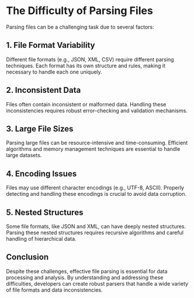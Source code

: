 # The Difficulty of Parsing Files

Parsing files can be a challenging task due to several factors:

## 1. File Format Variability
Different file formats (e.g., JSON, XML, CSV) require different parsing techniques. Each format has its own structure and rules, making it necessary to handle each one uniquely.

## 2. Inconsistent Data
Files often contain inconsistent or malformed data. Handling these inconsistencies requires robust error-checking and validation mechanisms.

## 3. Large File Sizes
Parsing large files can be resource-intensive and time-consuming. Efficient algorithms and memory management techniques are essential to handle large datasets.

## 4. Encoding Issues
Files may use different character encodings (e.g., UTF-8, ASCII). Properly detecting and handling these encodings is crucial to avoid data corruption.

## 5. Nested Structures
Some file formats, like JSON and XML, can have deeply nested structures. Parsing these nested structures requires recursive algorithms and careful handling of hierarchical data.

## Conclusion
Despite these challenges, effective file parsing is essential for data processing and analysis. By understanding and addressing these difficulties, developers can create robust parsers that handle a wide variety of file formats and data inconsistencies.
